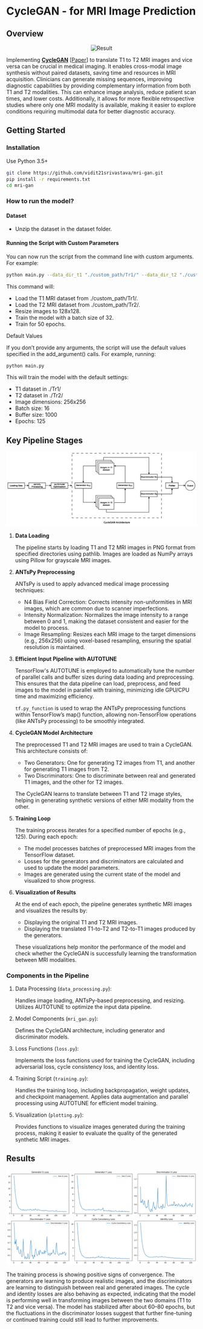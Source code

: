 # CycleGAN - for MRI Image Prediction

## Overview
<!-- ![Result](./Assets/cyclegan_training.gif) -->
<div style="text-align: center;">
    <img src="./Assets/cyclegan_training.gif" alt="Result" width="400" height="400">
</div>


Implementing  [**CycleGAN**](https://github.com/junyanz/CycleGAN) [[Paper](https://arxiv.org/abs/1703.10593)]  to translate T1 to T2 MRI images and vice versa can be crucial in medical imaging. It enables cross-modal image synthesis without paired datasets, saving time and resources in MRI acquisition. Clinicians can generate missing sequences, improving diagnostic capabilities by providing complementary information from both T1 and T2 modalities. This can enhance image analysis, reduce patient scan times, and lower costs. Additionally, it allows for more flexible retrospective studies where only one MRI modality is available, making it easier to explore conditions requiring multimodal data for better diagnostic accuracy.

## Getting Started

### Installation

Use Python 3.5+ 

```bash
git clone https://github.com/vidit21srivastava/mri-gan.git
pip install -r requirements.txt
cd mri-gan
```

### How to run the model?

#### Dataset
- Unzip the dataset in the dataset folder.

#### Running the Script with Custom Parameters

You can now run the script from the command line with custom arguments. For example:

```bash
python main.py --data_dir_t1 "./custom_path/Tr1/" --data_dir_t2 "./custom_path/Tr2/" --img_height 128 --img_width 128 --batch_size 32 --epochs 50
```
This command will:
- Load the T1 MRI dataset from ./custom_path/Tr1/.
- Load the T2 MRI dataset from ./custom_path/Tr2/.
- Resize images to 128x128.
- Train the model with a batch size of 32.
- Train for 50 epochs.

Default Values

If you don’t provide any arguments, the script will use the default values specified in the add_argument() calls. For example, running:

```bash
python main.py
```

This will train the model with the default settings:

- T1 dataset in ./Tr1/
- T2 dataset in ./Tr2/
- Image dimensions: 256x256
- Batch size: 16
- Buffer size: 1000
- Epochs: 125

## Key Pipeline Stages

<div style="text-align: center;">
    <img src="./Assets/GAN2.drawio.png" alt="pipeline">
</div>


1. **Data Loading**

    The pipeline starts by loading T1 and T2 MRI images in PNG format from specified directories using pathlib.
    Images are loaded as NumPy arrays using Pillow for grayscale MRI images.

2. **ANTsPy Preprocessing**

    ANTsPy is used to apply advanced medical image processing techniques:
    - N4 Bias Field Correction: Corrects intensity non-uniformities in MRI images, which are common due to scanner imperfections.
    - Intensity Normalization: Normalizes the image intensity to a range between 0 and 1, making the dataset consistent and easier for the model to process.
    - Image Resampling: Resizes each MRI image to the target dimensions (e.g., 256x256) using voxel-based resampling, ensuring the spatial resolution is maintained.

3. **Efficient Input Pipeline with AUTOTUNE**

    TensorFlow's AUTOTUNE is employed to automatically tune the number of parallel calls and buffer sizes during data loading and preprocessing.
    This ensures that the data pipeline can load, preprocess, and feed images to the model in parallel with training, minimizing idle GPU/CPU time and maximizing efficiency.

    `tf.py_function` is used to wrap the ANTsPy preprocessing functions within TensorFlow’s map() function, allowing non-TensorFlow operations (like ANTsPy processing) to be smoothly integrated.

4. **CycleGAN Model Architecture**

    The preprocessed T1 and T2 MRI images are used to train a CycleGAN. This architecture consists of:
    - Two Generators: One for generating T2 images from T1, and another for generating T1 images from T2.
    - Two Discriminators: One to discriminate between real and generated T1 images, and the other for T2 images.

    The CycleGAN learns to translate between T1 and T2 image styles, helping in generating synthetic versions of either MRI modality from the other.

5. **Training Loop**

    The training process iterates for a specified number of epochs (e.g., 125).
    During each epoch:
    - The model processes batches of preprocessed MRI images from the TensorFlow dataset.
    - Losses for the generators and discriminators are calculated and used to update the model parameters.
    - Images are generated using the current state of the model and visualized to show progress.

6. **Visualization of Results**

    At the end of each epoch, the pipeline generates synthetic MRI images and visualizes the results by:
    - Displaying the original T1 and T2 MRI images.
    - Displaying the translated T1-to-T2 and T2-to-T1 images produced by the generators.

    These visualizations help monitor the performance of the model and check whether the CycleGAN is successfully learning the transformation between MRI modalities.

### Components in the Pipeline

1. Data Processing (`data_processing.py`):

    Handles image loading, ANTsPy-based preprocessing, and resizing.
    Utilizes AUTOTUNE to optimize the input data pipeline.

2. Model Components (`mri_gan.py`):

    Defines the CycleGAN architecture, including generator and discriminator models.

3. Loss Functions (`loss.py`):

    Implements the loss functions used for training the CycleGAN, including adversarial loss, cycle consistency loss, and identity loss.

4. Training Script (`training.py`):

    Handles the training loop, including backpropagation, weight updates, and checkpoint management.
    Applies data augmentation and parallel processing using AUTOTUNE for efficient model training.

5. Visualization (`plotting.py`):

    Provides functions to visualize images generated during the training process, making it easier to evaluate the quality of the generated synthetic MRI images.

## Results

<div style="text-align: center;">
    <img src="./Assets/graph2.png" alt="Results">
</div>



The training process is showing positive signs of convergence. The generators are learning to produce realistic images, and the discriminators are learning to distinguish between real and generated images. The cycle and identity losses are also behaving as expected, indicating that the model is performing well in transforming images between the two domains (T1 to T2 and vice versa). The model has stabilized after about 60–80 epochs, but the fluctuations in the discriminator losses suggest that further fine-tuning or continued training could still lead to further improvements.